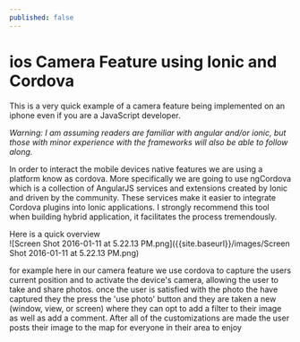 ```yaml
---
published: false
---
```


# ios Camera Feature using Ionic and Cordova #
This is a very quick example of a camera feature being implemented on an iphone even if you are a JavaScript developer.

_Warning: I am assuming readers are familiar with angular and/or ionic, but those with minor experience with the frameworks will also be able to follow along._

In order to interact the mobile devices native features we are using a platform know as cordova. More specifically we are going to use ngCordova which is a collection of AngularJS services and extensions created by Ionic and driven by the community. These services make it easier to integrate Cordova plugins into Ionic applications. I strongly recommend this tool when building hybrid application, it facilitates the process tremendously.

Here is a quick overview  
![Screen Shot 2016-01-11 at 5.22.13 PM.png]({{site.baseurl}}/images/Screen Shot 2016-01-11 at 5.22.13 PM.png)





for example here in our camera feature we use cordova to capture the users current position and to activate the device's camera, allowing the user to take and share photos.
once the user is satisfied with the photo the have captured they the press the 'use photo' button and they are taken a new (window, view, or screen) where they can opt to add a filter to their image as well as add a comment.
After all of the customizations are made the user posts their image to the map for everyone in their area to enjoy
